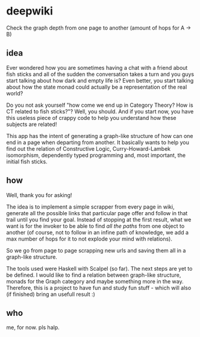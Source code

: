 # deepwiki
Check the graph depth from one page to another (amount of hops for A -> B)

## idea

Ever wondered how you are sometimes having a chat with a friend about fish sticks and all of the sudden the conversation takes a turn and you guys start talking about how dark and empty life is? Even better, you start talking about how the state monad could actually be a representation of the real world? 

Do you not ask yourself "how come we end up in Category Theory? How is CT related to fish sticks?"? Well, you should. And if you start now, you have this useless piece of crappy code to help you understand how these subjects are related! 

This app has the intent of generating a graph-like structure of how can one end in a page when departing from another. It basically wants to help you find out the relation of Constructive Logic, Curry-Howard-Lambek isomorphism, dependently typed programming and, most important, the initial fish sticks.

## how

Well, thank you for asking! 

The idea is to implement a simple scrapper from every page in wiki, generate all the possible links that particular page offer and follow in that trail until you find your goal. Instead of stopping at the first result, what we want is for the invoker to be able to find _all the paths_ from one object to another (of course, not to follow in an infine path of knowledge, we add a max number of hops for it to not explode your mind with relations).

So we go from page to page scrapping new urls and saving them all in a graph-like structure.

The tools used were Haskell with Scalpel (so far). The next steps are yet to be defined. I would like to find a relation 
between graph-like structure, monads for the Graph category and maybe something more in the way. Therefore, this is a project to have fun and study fun stuff - which will also (if finished) bring an usefull result :)

## who

me, for now. pls halp.

